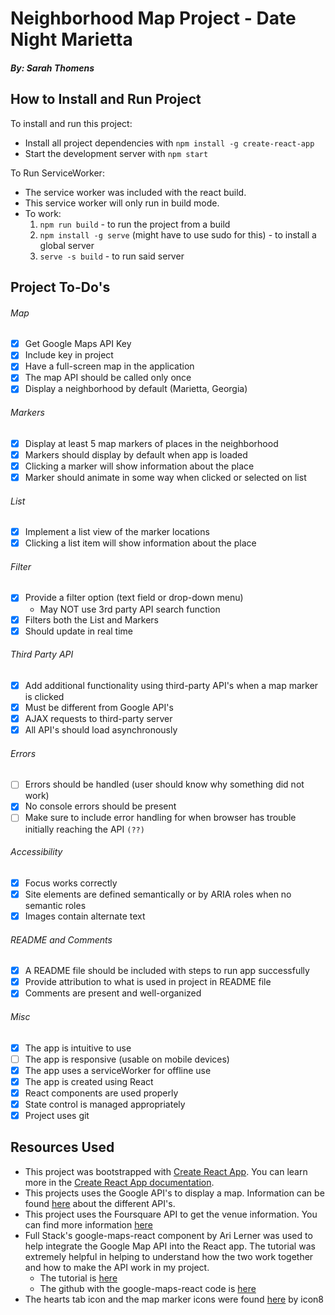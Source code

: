 # Neighborhood Map Project - Date Night Marietta
##### By: Sarah Thomens

## How to Install and Run Project
To install and run this project:
* Install all project dependencies with `npm install -g create-react-app`
* Start the development server with `npm start`

To Run ServiceWorker:
* The service worker was included with the react build.
* This service worker will only run in build mode.
* To work:
	1. `npm run build` - to run the project from a build
	2. `npm install -g serve` (might have to use sudo for this) - to install a global server
	3. `serve -s build` - to run said server

## Project To-Do's
###### Map
- [x] Get Google Maps API Key
- [x] Include key in project
- [x] Have a full-screen map in the application
- [x] The map API should be called only once
- [x] Display a neighborhood by default (Marietta, Georgia)

###### Markers
- [x] Display at least 5 map markers of places in the neighborhood
- [x] Markers should display by default when app is loaded
- [x] Clicking a marker will show information about the place
- [x] Marker should animate in some way when clicked or selected on list

###### List
- [x] Implement a list view of the marker locations
- [x] Clicking a list item will show information about the place

###### Filter
- [x] Provide a filter option (text field or drop-down menu)
	* May NOT use 3rd party API search function
- [x] Filters both the List and Markers
- [x] Should update in real time

###### Third Party API
- [x] Add additional functionality using third-party API's when a map marker is clicked
- [x] Must be different from Google API's
- [x] AJAX requests to third-party server
- [x] All API's should load asynchronously

###### Errors
- [ ] Errors should be handled (user should know why something did not work)
- [x] No console errors should be present
- [ ] Make sure to include error handling for when browser has trouble initially reaching the API `(??)`

###### Accessibility
- [x] Focus works correctly
- [x] Site elements are defined semantically or by ARIA roles when no semantic roles
- [x] Images contain alternate text

###### README and Comments
- [x] A README file should be included with steps to run app successfully
- [x] Provide attribution to what is used in project in README file
- [x] Comments are present and well-organized

###### Misc
- [x] The app is intuitive to use
- [ ] The app is responsive (usable on mobile devices)
- [x] The app uses a serviceWorker for offline use
- [x] The app is created using React
- [x] React components are used properly
- [x] State control is managed appropriately
- [x] Project uses git

## Resources Used
* This project was bootstrapped with [Create React App](https://github.com/facebook/create-react-app).
You can learn more in the [Create React App documentation](https://facebook.github.io/create-react-app/docs/getting-started).
* This projects uses the Google API's to display a map. Information can be found [here](https://developers.google.com/products/) about the different API's.
* This project uses the Foursquare API to get the venue information. You can find more information [here](https://developer.foursquare.com/)
* Full Stack's google-maps-react component by Ari Lerner was used to help integrate the Google Map API into the React app. The tutorial was extremely helpful in helping to understand how the two work together and how to make the API work in my project.
	* The tutorial is [here](https://www.fullstackreact.com/articles/how-to-write-a-google-maps-react-component/#)
	* The github with the google-maps-react code is [here](https://github.com/fullstackreact/google-maps-react)
* The hearts tab icon and the map marker icons were found [here](https://icons8.com) by icon8
